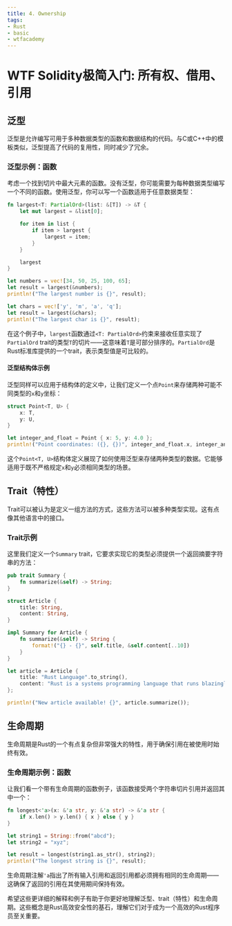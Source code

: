 ```yaml
---
title: 4. Ownership
tags:
- Rust
- basic
- wtfacademy
---
```


# WTF Solidity极简入门: 所有权、借用、引用

## 泛型
泛型是允许编写可用于多种数据类型的函数和数据结构的代码。与C或C++中的模板类似，泛型提高了代码的复用性，同时减少了冗余。

### 泛型示例：函数

考虑一个找到切片中最大元素的函数。没有泛型，你可能需要为每种数据类型编写一个不同的函数。使用泛型，你可以写一个函数适用于任意数据类型：

```rust
fn largest<T: PartialOrd>(list: &[T]) -> &T {
    let mut largest = &list[0];

    for item in list {
        if item > largest {
            largest = item;
        }
    }

    largest
}

let numbers = vec![34, 50, 25, 100, 65];
let result = largest(&numbers);
println!("The largest number is {}", result);

let chars = vec!['y', 'm', 'a', 'q'];
let result = largest(&chars);
println!("The largest char is {}", result);
```

在这个例子中，`largest`函数通过`<T: PartialOrd>`约束来接收任意实现了`PartialOrd` trait的类型`T`的切片——这意味着`T`是可部分排序的。`PartialOrd`是Rust标准库提供的一个trait，表示类型值是可比较的。

#### 泛型结构体示例

泛型同样可以应用于结构体的定义中，让我们定义一个点`Point`来存储两种可能不同类型的`x`和`y`坐标：

```rust
struct Point<T, U> {
    x: T,
    y: U,
}

let integer_and_float = Point { x: 5, y: 4.0 };
println!("Point coordinates: ({}, {})", integer_and_float.x, integer_and_float.y);
```

这个`Point<T, U>`结构体定义展现了如何使用泛型来存储两种类型的数据。它能够适用于既不严格规定`x`和`y`必须相同类型的场景。

## Trait（特性）

Trait可以被认为是定义一组方法的方式，这些方法可以被多种类型实现。这有点像其他语言中的接口。

### Trait示例

这里我们定义一个`Summary` trait，它要求实现它的类型必须提供一个返回摘要字符串的方法：

```rust
pub trait Summary {
    fn summarize(&self) -> String;
}

struct Article {
    title: String,
    content: String,
}

impl Summary for Article {
    fn summarize(&self) -> String {
        format!("{} - {}", self.title, &self.content[..10])
    }
}

let article = Article {
    title: "Rust Language".to_string(),
    content: "Rust is a systems programming language that runs blazingly fast, prevents segfaults, and guarantees thread safety.".to_string(),
};

println!("New article available! {}", article.summarize());
```

## 生命周期

生命周期是Rust的一个有点复杂但非常强大的特性，用于确保引用在被使用时始终有效。

### 生命周期示例：函数

让我们看一个带有生命周期的函数例子，该函数接受两个字符串切片引用并返回其中一个：

```rust
fn longest<'a>(x: &'a str, y: &'a str) -> &'a str {
    if x.len() > y.len() { x } else { y }
}

let string1 = String::from("abcd");
let string2 = "xyz";

let result = longest(string1.as_str(), string2);
println!("The longest string is {}", result);
```

生命周期注解`'a`指出了所有输入引用和返回引用都必须拥有相同的生命周期——这确保了返回的引用在其使用期间保持有效。

希望这些更详细的解释和例子有助于你更好地理解泛型、trait（特性）和生命周期。这些概念是Rust高效安全性的基石，理解它们对于成为一个高效的Rust程序员至关重要。